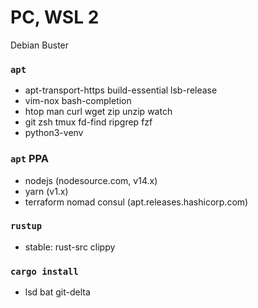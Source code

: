 PC, WSL 2
========
Debian Buster

### `apt`
- apt-transport-https build-essential lsb-release
- vim-nox bash-completion
- htop man curl wget zip unzip watch
- git zsh tmux fd-find ripgrep fzf
- python3-venv

### `apt` PPA
- nodejs (nodesource.com, v14.x)
- yarn (v1.x)
- terraform nomad consul (apt.releases.hashicorp.com)

### `rustup`
- stable: rust-src clippy

### `cargo install`
- lsd bat git-delta
